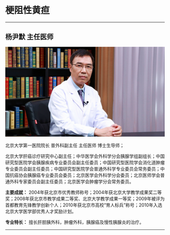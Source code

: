 # 梗阻性黄疸

---

## 杨尹默 主任医师

![1679230176793](image/c05_037/1679230176793.png)

北京大学第一医院院长 普外科副主任 主任医师 博士生导师；

北京大学肝癌诊疗研究中心副主任；中华医学会外科学分会胰腺学组副组长；中国研究型医院学会胰腺疾病专业委员会副主任委员；中国研究型医院学会消化道肿瘤专业委员会副主任委员；中国研究型医院学会普通外科学专业委员会常务委员；中国抗癌协会胰腺癌专业委员会委员；北京医学会外科学分会委员；北京医师学会普通外科专家委员会副主任委员；北京医学会肿瘤学分会常务委员。


**主要成就：** 2004年获北京市优秀教师称号；2004年获北京大学教学成果奖二等奖；2008年获北京市教学成果二等奖、北京大学教学成果一等奖；2009年被评为首都教育先锋教学创新个人；2010年获北京市高校“育人标兵”称号；2010年入选北京大学医学部优秀人才奖励计划。


**专业特长：** 擅长肝胆胰外科，肿瘤外科，胰腺癌及慢性胰腺炎的治疗。

---
